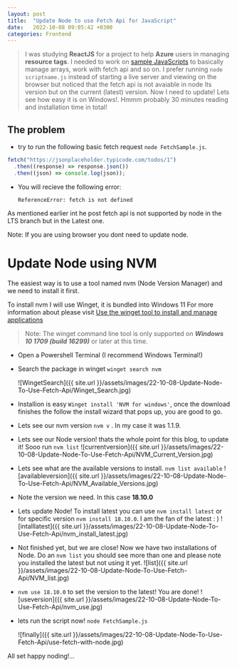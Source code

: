 ```yaml
---
layout: post
title:  "Update Node to use Fetch Api for JavaScript"
date:   2022-10-08 09:05:42 +0300
categories: Frontend
---
```

> I was studying **ReactJS** for a project to help **Azure** users in managing **resource tags**. I needed to work on [sample JavaScripts](https://github.com/emrgcl/JavaScriptSamples) to basically manage arrays, work with fetch api and so on. I prefer running `node scriptname.js` instead of starting a live server and viewing on the browser but noticed that the fetch api is not avaiable in node lts version but on the current (latest) version. Now I need to update! Lets see how easy it is on Windows!. Hmmm probably 30 minutes reading and installation time in total!

## The problem
- try to run the following basic fetch request `node FetchSample.js`.

```JavaScript
fetch("https://jsonplaceholder.typicode.com/todos/1")
  .then((response) => response.json())
  .then((json) => console.log(json));
```
- You will recieve the following error:

    `ReferenceError: fetch is not defined`

As mentioned earlier int he post fetch api is not supported by node in the LTS branch but in the Latest one.

Note: If you are  using browser you dont need to update node.

# Update Node using NVM

The easiest way is to use a tool named nvm (Node Version Manager) and we need to install it first.

To install nvm I will use Winget, it is bundled into Windows 11  For more information about please visit [Use the winget tool to install and manage applications](https://learn.microsoft.com/en-us/windows/package-manager/winget/)

> Note: The winget command line tool is only supported on ***Windows 10 1709 (build 16299)*** or later at this time.

- Open a Powershell Terminal (I recommend Windows Terminal!)
- Search the package in winget `winget search nvm`

    ![WingetSearch]({{ site.url }}/assets/images/22-10-08-Update-Node-To-Use-Fetch-Api/Winget_Search.jpg)

- Installion is easy `Winget install 'NVM for windows'`, once the download finishes the follow the install wizard that pops up, you are good to go.
- Lets see our nvm version `nvm v` . In my case it was 1.1.9.
- Lets see our Node version! thats the whole point for this blog, to update it! Sooo run `nvm list`
    ![currentversion]({{ site.url }}/assets/images/22-10-08-Update-Node-To-Use-Fetch-Api/NVM_Current_Version.jpg)
- Lets see what are the available versions to install. `nvm list available`
    ![availableversion]({{ site.url }}/assets/images/22-10-08-Update-Node-To-Use-Fetch-Api/NVM_Available_Versions.jpg)
- Note the version we need. In this case **18.10.0**
- Lets update Node! To install latest you can use `nvm install latest` or for specific version `nvm install 18.10.0`. I am the fan of the latest : )
    ![intalllatest]({{ site.url }}/assets/images/22-10-08-Update-Node-To-Use-Fetch-Api/nvm_install_latest.jpg)
- Not finished yet, but we are close! Now we have two installations of Node. Do an `nvm list` you should see more than one and please note you installed the latest but not using it yet.
    ![list]({{ site.url }}/assets/images/22-10-08-Update-Node-To-Use-Fetch-Api/NVM_list.jpg)
- `nvm use 18.10.0` to set the version to the latest! You are done!
    ![useversion]({{ site.url }}/assets/images/22-10-08-Update-Node-To-Use-Fetch-Api/nvm_use.jpg)
- lets run the script now! `node FetchSample.js`

    ![finally]({{ site.url }}/assets/images/22-10-08-Update-Node-To-Use-Fetch-Api/use-fetch-with-node.jpg)

All set happy noding!...